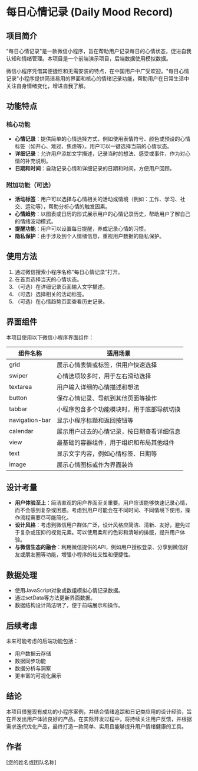 # 每日心情记录 (Daily Mood Record)

## 项目简介

"每日心情记录"是一款微信小程序，旨在帮助用户记录每日的心情状态，促进自我认知和情绪管理。本项目是一个前端演示项目，后端数据使用模拟数据。

微信小程序凭借其便捷性和无需安装的特点，在中国用户中广受欢迎。"每日心情记录"小程序提供简洁易用的界面和核心的情绪记录功能，帮助用户在日常生活中关注自身情绪变化，增进自我了解。

## 功能特点

### 核心功能

- **心情记录**：提供简单的心情选择方式，例如使用表情符号、颜色或预设的心情标签（如开心、难过、焦虑等）。用户可以一键选择当前的心情状态。
- **详细记录**：允许用户添加文字描述，记录当时的想法、感受或事件，作为对心情的补充说明。
- **日期和时间**：自动记录心情和详细记录的日期和时间，方便用户回顾。

### 附加功能（可选）

- **活动标签**：用户可以选择与心情相关的活动或情境（例如：工作、学习、社交、运动等），帮助分析心情的触发因素。
- **心情趋势**：以图表或日历的形式展示用户的心情记录历史，帮助用户了解自己的情绪波动模式。
- **提醒功能**：用户可以设置每日提醒，养成记录心情的习惯。
- **隐私保护**：由于涉及到个人情绪信息，重视用户数据的隐私保护。

## 使用方法

1. 通过微信搜索小程序名称"每日心情记录"打开。
2. 在首页选择当天的心情状态。
3. （可选）在详细记录页面输入文字描述。
4. （可选）选择相关的活动标签。
5. （可选）在心情趋势页面查看历史记录。

## 界面组件

本项目使用以下微信小程序界面组件：

| 组件名称 | 适用场景 |
|---------|---------|
| grid | 展示心情表情或标签，供用户快速选择 |
| swiper | 心情选项较多时，用于左右滑动选择 |
| textarea | 用户输入详细的心情描述和想法 |
| button | 保存心情记录、导航到其他页面等操作 |
| tabbar | 小程序包含多个功能模块时，用于底部导航切换 |
| navigation-bar | 显示小程序标题和返回按钮等 |
| calendar | 展示用户过去的心情记录，按日期查看详细信息 |
| view | 最基础的容器组件，用于组织和布局其他组件 |
| text | 显示文字内容，例如心情标签、日期等 |
| image | 展示心情图标或作为界面装饰 |

## 设计考量

- **用户体验至上**：简洁直观的用户界面至关重要。用户应该能够快速记录心情，而不会感到复杂或困惑。考虑到用户可能会在不同时间、不同情境下使用，操作流程需要尽可能简化。
- **设计风格**：考虑到微信用户群体广泛，设计风格应简洁、清新、友好，避免过于复杂或压抑的视觉元素。可以使用柔和的色彩和清晰的排版，提升用户体验。
- **与微信生态的融合**：利用微信提供的API，例如用户授权登录、分享到微信好友或朋友圈等功能，增强小程序的社交性和便捷性。

## 数据处理

- 使用JavaScript对象或数组模拟心情记录数据。
- 通过setData等方法更新界面数据。
- 数据结构设计简洁明了，便于前端展示和操作。

## 后续考虑

未来可能考虑的后端功能包括：
- 用户数据云存储
- 数据同步功能
- 数据分析与洞察
- 更丰富的可视化展示

## 结论

本项目借鉴现有成功的小程序案例，并结合情绪追踪和日记类应用的设计经验，旨在开发出用户体验良好的产品。在实际开发过程中，将持续关注用户反馈，并根据需求迭代优化产品，最终打造一款简单、实用且能够提升用户情绪健康的工具。

## 作者

[您的姓名或团队名称]